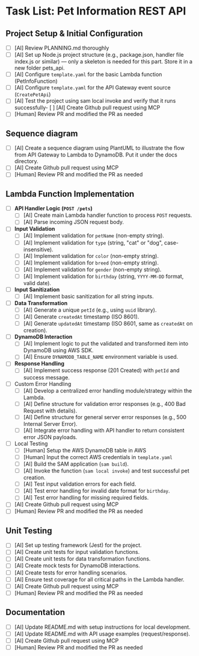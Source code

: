 # Task List: Pet Information REST API

## Project Setup & Initial Configuration

- [ ]  [AI] Review PLANNING.md thoroughly
- [ ]  [AI] Set up Node.js project structure (e.g., package.json, handler file index.js or similar) — only a skeleton is needed for this part. Store it in a new folder pets_api.
- [ ]  [AI] Configure `template.yaml` for the basic Lambda function (PetInfoFunction)
- [ ]  [AI] Configure `template.yaml` for the API Gateway event source (`CreatePetApi`)
- [ ]  [AI] Test the project using sam local invoke and verify that it runs successfully- [ ]  [AI] Create Github pull request using MCP
- [ ]  [Human] Review PR and modified the PR as needed

## Sequence diagram

- [ ]  [AI] Create a sequence diagram using PlantUML to illustrate the flow from API Gateway to Lambda to DynamoDB. Put it under the docs directory.
- [ ]  [AI] Create Github pull request using MCP
- [ ]  [Human] Review PR and modified the PR as needed

## Lambda Function Implementation

- [ ]  **API Handler Logic (`POST /pets`)**
    - [ ]  [AI] Create main Lambda handler function to process `POST` requests.
    - [ ]  [AI] Parse incoming JSON request body.
- [ ]  **Input Validation**
    - [ ]  [AI] Implement validation for `petName` (non-empty string).
    - [ ]  [AI] Implement validation for `type` (string, "cat" or "dog", case-insensitive).
    - [ ]  [AI] Implement validation for `color` (non-empty string).
    - [ ]  [AI] Implement validation for `breed` (non-empty string).
    - [ ]  [AI] Implement validation for `gender` (non-empty string).
    - [ ]  [AI] Implement validation for `birthday` (string, `YYYY-MM-DD` format, valid date).
- [ ]  **Input Sanitization**
    - [ ]  [AI] Implement basic sanitization for all string inputs.
- [ ]  **Data Transformation**
    - [ ]  [AI] Generate a unique `petId` (e.g., using `uuid` library).
    - [ ]  [AI] Generate `createdAt` timestamp (ISO 8601).
    - [ ]  [AI] Generate `updatedAt` timestamp (ISO 8601, same as `createdAt` on creation).
- [ ]  **DynamoDB Interaction**
    - [ ]  [AI] Implement logic to put the validated and transformed item into DynamoDB using AWS SDK.
    - [ ]  [AI] Ensure `DYNAMODB_TABLE_NAME` environment variable is used.
- [ ]  **Response Handling**
    - [ ]  [AI] Implement success response (201 Created) with `petId` and success message.
- [ ] Custom Error Handling
    - [ ]  [AI] Develop a centralized error handling module/strategy within the Lambda.
    - [ ]  [AI] Define structure for validation error responses (e.g., 400 Bad Request with details).
    - [ ]  [AI] Define structure for general server error responses (e.g., 500 Internal Server Error).
    - [ ]  [AI] Integrate error handling with API handler to return consistent error JSON payloads.
- [ ] Local Testing
    - [ ]  [Human] Setup the AWS DynamoDB table in AWS
    - [ ]  [Human] Input the correct AWS credentials in `template.yaml`
    - [ ]  [AI] Build the SAM application (`sam build`).
    - [ ]  [AI] Invoke the function (`sam local invoke`) and test successful pet creation.
    - [ ]  [AI] Test input validation errors for each field.
    - [ ]  [AI] Test error handling for invalid date format for `birthday`.
    - [ ]  [AI] Test error handling for missing required fields.
- [ ]  [AI] Create Github pull request using MCP
- [ ]  [Human] Review PR and modified the PR as needed

## Unit Testing

- [ ]  [AI] Set up testing framework (Jest) for the project.
- [ ]  [AI] Create unit tests for input validation functions.
- [ ]  [AI] Create unit tests for data transformation functions.
- [ ]  [AI] Create mock tests for DynamoDB interactions.
- [ ]  [AI] Create tests for error handling scenarios.
- [ ]  [AI] Ensure test coverage for all critical paths in the Lambda handler.
- [ ]  [AI] Create Github pull request using MCP
- [ ]  [Human] Review PR and modified the PR as needed

## Documentation

- [ ]  [AI] Update README.md with setup instructions for local development.
- [ ]  [AI] Update README.md with API usage examples (request/response).
- [ ]  [AI] Create Github pull request using MCP
- [ ]  [Human] Review PR and modified the PR as needed
